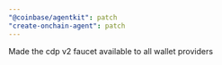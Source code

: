 ```yaml
---
"@coinbase/agentkit": patch
"create-onchain-agent": patch
---
```


Made the cdp v2 faucet available to all wallet providers
